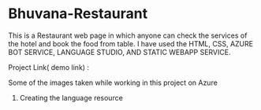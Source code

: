 # Bhuvana-Restaurant
This is a Restaurant web page in which anyone can check the services of the hotel and book the food from table.
I have used the HTML, CSS, AZURE BOT SERVICE, LANGUAGE STUDIO, AND STATIC WEBAPP SERVICE.

Project Link( demo link) : 

Some of the images taken while working in this project on Azure

1. Creating the language resource 


